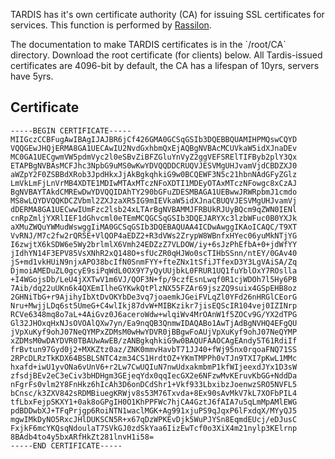TARDIS has it's own certificate authority (CA) for issuing SSL
certificates for services. This function is performed by
[Rassilon](Rassilon "wikilink").

The documentation to make TARDIS certificates is in the \`/root/CA\`
directory. Download the root certificate (for clients) below. All
Tardis-issued certificates are 4096-bit by default, the CA has a
lifespan of 10yrs, servers have 5yrs.

## Certificate

    -----BEGIN CERTIFICATE-----
    MIIGczCCBFugAwIBAgIJAJBR6jCf426GMA0GCSqGSIb3DQEBBQUAMIHPMQswCQYD
    VQQGEwJHQjERMA8GA1UECAwIU2NvdGxhbmQxEjAQBgNVBAcMCUVkaW5idXJnaDEv
    MC0GA1UECgwmVW5pdmVyc2l0eSBvZiBFZGluYnVyZ2ggVEFSRElTIFByb2plY3Qx
    ETAPBgNVBAsMCFJhc3NpbG9uMS0wKwYDVQQDDCRUQVJESVMgUHJvamVjdCBDZXJ0
    aWZpY2F0ZSBBdXRob3JpdHkxJjAkBgkqhkiG9w0BCQEWF3N5c21hbnNAdGFyZGlz
    LmVkLmFjLnVrMB4XDTE1MDIwMTAxMTczNFoXDTI1MDEyOTAxMTczNFowgc8xCzAJ
    BgNVBAYTAkdCMREwDwYDVQQIDAhTY290bGFuZDESMBAGA1UEBwwJRWRpbmJ1cmdo
    MS8wLQYDVQQKDCZVbml2ZXJzaXR5IG9mIEVkaW5idXJnaCBUQVJESVMgUHJvamVj
    dDERMA8GA1UECwwIUmFzc2lsb24xLTArBgNVBAMMJFRBUkRJUyBQcm9qZWN0IENl
    cnRpZmljYXRlIEF1dGhvcml0eTEmMCQGCSqGSIb3DQEJARYXc3lzbWFuc0B0YXJk
    aXMuZWQuYWMudWswggIiMA0GCSqGSIb3DQEBAQUAA4ICDwAwggIKAoICAQC/T9XT
    VvRNJ/M7c2fw2rQR5E+VlQOP4aEDZ2+R3dVWs2ZrypW8WBnfxHYec06yuMkNTjYG
    I6zwjtX6kSDW6e5Wy2brlmlX6Vmh24EDZzZ7VLDOW/iy+6sJzPhEfbA+0+jdWfYY
    jIdhYN14F3EPV85VsXNhR2xQ148O+sfUcZR0qHJWo0scTIHbSSnn/ntEY/0GAv40
    jS+md1vkHUiN9njxAPO38bcIfN0SnmFYY+fteZNx1tSfiJTfexD3Y3LgVAiSA/Zq
    DjmoiAMEDuZL0gcyE9siPqWdL0OX9Y7yQyUUjbkL0FRUR1UQ1fuYblOxY7ROslla
    +I4WGojsDb/LeU4jXXTwV1m6VJ/QOF3N+fp/9czfEsnLwqf0R1cjWDOh7l5Hy6PB
    7Aib/dq22uUKn6k4QXEmIlheGYKwkQtPlzNX55FZAr69jszZQ9suix4GSpEHB8oz
    2GHNiTbG+r9AjihyIbXtDvOKYbDe3vq7joaemkJGeiFVLqZl0YFd26nHRGlCEorG
    Nru+MwjjLDq6st5UmeG+C4wlIkj87dvW+MIBKzikr7jisEQScIR104vej0IZINrp
    RCVe6348mq8o7aL+4AiGvz0J6aceroWdw+wlqiWv4MrOAnW1f5ZOCv9G/YX2dTPG
    Gl32JHOxqHxNJsOVOAlQXw7yn/Ea9nqQB3QnmwIDAQABo1AwTjAdBgNVHQ4EFgQU
    jVpXuKyf9ohJ07NeQYMPxZDMsM0wHwYDVR0jBBgwFoAUjVpXuKyf9ohJ07NeQYMP
    xZDMsM0wDAYDVR0TBAUwAwEB/zANBgkqhkiG9w0BAQUFAAOCAgEAndy5T61RdiIf
    frBvtun97Gyd0j2+MXKZtz0az/ZNK0mmvHavbT71JJ40+fWj95nx0rqoaFNQ71SS
    2RPcDLRzTkKDX64BSBLSNTC4zm34CS1HrdtOZ+YKmTMPPh0vTJn9TXI7pKwL1MMc
    hxafd+iwU1yvONa6vUnV6+r2Lw7CwUQIuN7nwUdxakmbmP1kfWIjeexdJYx1D3sW
    zfsdjBEv2eC3eCiv3bHDHgm3GEjeqYdx0qqIecGX2e6NFzwMvKEruvKbGG+NddDa
    nFgrFs0vlm2Y8FnHkz6hIcAh3D6onDCdShr1+Vkf933LbxibzJoenwzSRO5NVFL5
    bCnsc/k3ZXV842sRDMBiuegKRWjv8s53M76Txvda+8Ex90sAvMkV7kL7XOFbPIL4
    tfLbxFejpSKXY1+0ak8oGPgIH0O1KhPPFWc7hjCA4GztJ6fAIA7u5qLmMpAMlEWG
    pdBDDwbXJ+TFqPrjgp6RoiNTN1waclMGK+Ag991xjuPS9qJqxP6lFxdqX/MYyQJ5
    mgwIMkDyNO5RxcJHlDUKSCN5R+x67qDzWPKEvDjk5WuPJYSn8EqmdEUcj/eDJusC
    FxjkF6mcYKQsqNdoulaT7SVkGJ0zdSkYaa6IizEwTcf0o3XiX4m21nylp3KElrnp
    8BAdb4to4y5bxARfHkZt281lnvH1i58=
    -----END CERTIFICATE-----